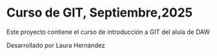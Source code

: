 # Curso de GIT, Septiembre,2025

Este proyecto contiene el curso de introducción a GIT del alula de DAW

Desarrollado por Laura Hernández





